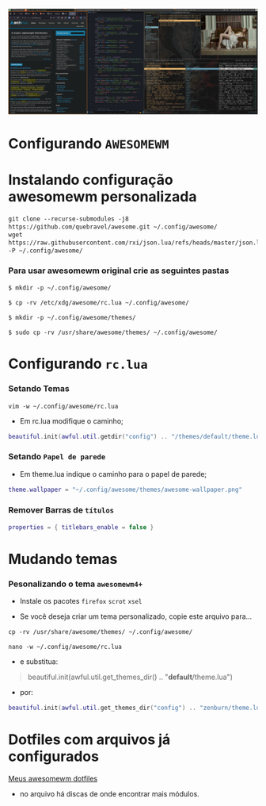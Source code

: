 ![Imagem da minha configuracao!](/assets/Screenshot_20250323_154504.png "Awesomewm")

# Configurando  `AWESOMEWM`

# Instalando configuração awesomewm personalizada

```shell
git clone --recurse-submodules -j8 https://github.com/quebravel/awesome.git ~/.config/awesome/
wget https://raw.githubusercontent.com/rxi/json.lua/refs/heads/master/json.lua -P ~/.config/awesome/
```

### Para usar awesomewm original crie as seguintes pastas
```shell
$ mkdir -p ~/.config/awesome/
```
```shell
$ cp -rv /etc/xdg/awesome/rc.lua ~/.config/awesome/
```
```shell
$ mkdir -p ~/.config/awesome/themes/
```
```shell
$ sudo cp -rv /usr/share/awesome/themes/ ~/.config/awesome/
```
# Configurando `rc.lua`
### Setando Temas 

```shell
vim -w ~/.config/awesome/rc.lua
```

- Em rc.lua modifique o caminho;  

```lua
beautiful.init(awful.util.getdir("config") .. "/themes/default/theme.lua")  
```

### Setando `Papel de parede`  
- Em theme.lua indique o caminho para o papel de parede;  

```lua
theme.wallpaper = "~/.config/awesome/themes/awesome-wallpaper.png"  
```
### Remover Barras de `títulos`
```lua
properties = { titlebars_enable = false }
```

# Mudando temas
### Pesonalizando o tema `awesomewm4+`  

- Instale os pacotes  `firefox` `scrot`  `xsel`  

- Se você deseja criar um tema personalizado, copie este arquivo para...  

```shell
cp -rv /usr/share/awesome/themes/ ~/.config/awesome/  
```
```shell
nano -w ~/.config/awesome/rc.lua
```

- e substitua:

> beautiful.init(awful.util.get_themes_dir() .. "**default**/theme.lua")

- por:  

```lua
beautiful.init(awful.util.get_themes_dir("config") .. "zenburn/theme.lua")
```
# Dotfiles com arquivos já configurados

[Meus awesomewm dotfiles](https://github.com/quebravel/awesome)
- no arquivo há discas de onde encontrar mais módulos. 
